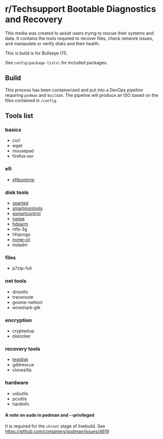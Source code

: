 # r/Techsupport Bootable Diagnostics and Recovery

This media was created to assist users trying to rescue their systems and data. It contains the tools required to recover files, check network issues, and manipulate or verify disks and their health.

This is build is for Bullseye (11).

See `config\package-lists\` for included packages.

## Build
This process has been containerized and put into a DevOps pipeline requiring `podman` and `buildah`. The pipeline will produce an ISO based on the files contained in `/config`.

## Tools list
### basics
* curl
* wget
* mousepad
* firefox-esr

### efi
* [efibootmgr](https://wiki.archlinux.org/title/EFISTUB#efibootmgr)

### disk tools
* [gparted](https://rtech.support/books/troubleshooting-with-a-live-session/page/manipulating-partitions-and-disks-with-gparted)
* [smartmontools](https://rtech.support/books/software-we-recommend/page/verifying-disk-health#bkmrk-smartmontools)
* [gsmartcontrol](https://rtech.support/books/troubleshooting-with-a-live-session/page/checking-the-health-of-disks)
* [nwipe](https://rtech.support/books/troubleshooting-with-a-live-session/page/wiping-disks#bkmrk-hdd)
* [hdparm](https://ata.wiki.kernel.org/index.php/ATA_Secure_Erase)
* ntfs-3g
* hfsprogs
* [nvme-cli](https://rtech.support/books/troubleshooting-with-a-live-session/page/wiping-disks#bkmrk-nvme-ssd)
* mdadm

### files
* p7zip-full

### net tools
* dnsutils
* traceroute
* gnome-nettool
* wireshark-gtk

### encryption
* cryptsetup
* dislocker

### recovery tools
* [testdisk](https://rtech.support/books/troubleshooting-with-a-live-session/page/data-recovery#bkmrk-testdisk-to-recover-)
* gddrescue
* clonezilla

### hardware
* usbutils
* pciutils
* hardinfo

#### A note on sudo in podman and --privileged
It is required for the `chroot` stage of livebuild. See https://github.com/containers/podman/issues/4619
